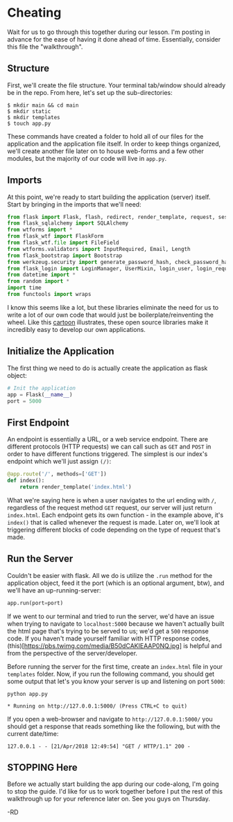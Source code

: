 # Cheating
Wait for us to go through this together during our lesson. I'm posting in advance for the ease of having it done ahead of time. Essentially, consider this file the "walkthrough".

## Structure
First, we'll create the file structure. Your terminal tab/window should already be in the repo. From here, let's set up the sub-directories:

  ```Shell
  $ mkdir main && cd main
  $ mkdir static
  $ mkdir templates
  $ touch app.py
  ```
These commands have created a folder to hold all of our files for the application and the application file itself. In order to keep things organized, we'll create another file later on to house web-forms and a few other modules, but the majority of our code will live in `app.py`.

## Imports
At this point, we're ready to start building the application (server) itself. Start by bringing in the imports that we'll need:

  ```Python
  from flask import Flask, flash, redirect, render_template, request, session, abort, url_for, flash, jsonify
  from flask_sqlalchemy import SQLAlchemy
  from wtforms import *
  from flask_wtf import FlaskForm
  from flask_wtf.file import FileField
  from wtforms.validators import InputRequired, Email, Length
  from flask_bootstrap import Bootstrap
  from werkzeug.security import generate_password_hash, check_password_hash
  from flask_login import LoginManager, UserMixin, login_user, login_required, logout_user, current_user
  from datetime import *
  from random import *
  import time
  from functools import wraps
  ```

I know this seems like a lot, but these libraries eliminate the need for us to write a lot of our own code that would just be boilerplate/reinventing the wheel. Like this [cartoon](https://plus.google.com/114528699166048052030/posts/QnTABxy8rrw) illustrates, these open source libraries make it incredibly easy to develop our own applications.

## Initialize the Application
The first thing we need to do is actually create the application as flask object:

  ```Python
  # Init the application
  app = Flask(__name__)
  port = 5000
  ```

## First Endpoint
An endpoint is essentially a URL, or a web service endpoint. There are different protocols (HTTP requests) we can call such as `GET` and `POST` in order to have different functions triggered. The simplest is our index's endpoint which we'll just assign `(/)`:

  ```Python
  @app.route('/', methods=['GET'])
  def index():
      return render_template('index.html')
  ```
What we're saying here is when a user navigates to the url ending with `/`, regardless of the request method `GET` request, our server will just return `index.html`. Each endpoint gets its own function - in the example above, it's `index()` that is called whenever the request is made. Later on, we'll look at triggering different blocks of code depending on the type of request that's made.

## Run the Server
Couldn't be easier with flask. All we do is utilize the `.run` method for the application object, feed it the port (which is an optional argument, btw), and we'll have an up-running-server:

  ```Python
  app.run(port=port)
  ```

If we went to our terminal and tried to run the server, we'd have an issue when trying to navigate to `localhost:5000` because we haven't actually built the html page that's trying to be served to us; we'd get a `500` response code. If you haven't made yourself familiar with HTTP response codes, (this)[https://pbs.twimg.com/media/B50dCAKIEAAP0NQ.jpg] is helpful and from the perspective of the server/developer.

Before running the server for the first time, create an `index.html` file in your `templates` folder. Now, if you run the following command, you should get some output that let's you know your server is up and listening on port `5000`:

  ```Shell
  python app.py

  * Running on http://127.0.0.1:5000/ (Press CTRL+C to quit)
  ```

  If you open a web-browser and navigate to `http://127.0.0.1:5000/` you should get a response that reads something like the following, but with the current date/time:

  ```Shell
  127.0.0.1 - - [21/Apr/2018 12:49:54] "GET / HTTP/1.1" 200 -
  ```



## STOPPING Here
Before we actually start building the app during our code-along, I'm going to stop the guide. I'd like for us to work together before I put the rest of this walkthrough up for your reference later on. See you guys on Thursday.

-RD
